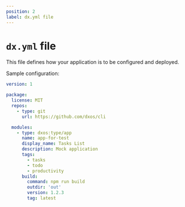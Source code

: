```yaml
---
position: 2
label: dx.yml file
---
```


# `dx.yml` file
This file defines how your application is to be configured and deployed.

Sample configuration:
```yaml
version: 1

package:
  license: MIT
  repos:
    - type: git
      url: https://github.com/dxos/cli

  modules:
    - type: dxos:type/app
      name: app-for-test
      display_name: Tasks List
      description: Mock application
      tags:
        - tasks
        - todo
        - productivity
      build:
        command: npm run build
        outdir: 'out'
        version: 1.2.3
        tag: latest
```
